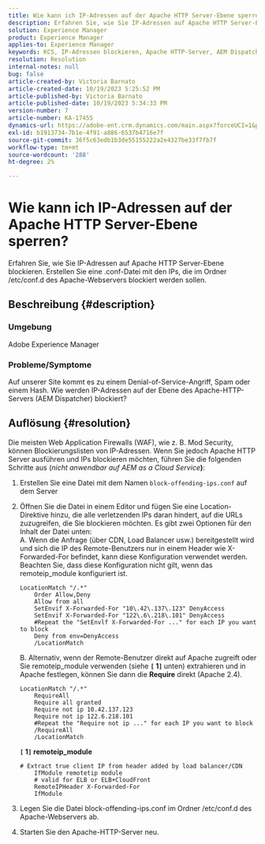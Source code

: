 ```yaml
---
title: Wie kann ich IP-Adressen auf der Apache HTTP Server-Ebene sperren?
description: Erfahren Sie, wie Sie IP-Adressen auf Apache HTTP Server-Ebene blockieren.
solution: Experience Manager
product: Experience Manager
applies-to: Experience Manager
keywords: KCS, IP-Adressen blockieren, Apache HTTP-Server, AEM Dispatcher
resolution: Resolution
internal-notes: null
bug: false
article-created-by: Victoria Barnato
article-created-date: 10/19/2023 5:25:52 PM
article-published-by: Victoria Barnato
article-published-date: 10/19/2023 5:34:33 PM
version-number: 7
article-number: KA-17455
dynamics-url: https://adobe-ent.crm.dynamics.com/main.aspx?forceUCI=1&pagetype=entityrecord&etn=knowledgearticle&id=9cbb468a-a46e-ee11-8df0-6045bd006793
exl-id: b1913734-7b1e-4f91-a886-6537b4716e7f
source-git-commit: 36f5c63edb1b3de55155222a2e4327be33f7fb7f
workflow-type: tm+mt
source-wordcount: '288'
ht-degree: 2%

---
```


# Wie kann ich IP-Adressen auf der Apache HTTP Server-Ebene sperren?


Erfahren Sie, wie Sie IP-Adressen auf Apache HTTP Server-Ebene blockieren. Erstellen Sie eine .conf-Datei mit den IPs, die im Ordner /etc/conf.d des Apache-Webservers blockiert werden sollen.

## Beschreibung {#description}


### <b>Umgebung</b>

Adobe Experience Manager



### <b>Probleme/Symptome</b>

Auf unserer Site kommt es zu einem Denial-of-Service-Angriff, Spam oder einem Hash. Wie werden IP-Adressen auf der Ebene des Apache-HTTP-Servers (AEM Dispatcher) blockiert?


## Auflösung {#resolution}


Die meisten Web Application Firewalls (WAF), wie z. B. Mod Security, können Blockierungslisten von IP-Adressen. Wenn Sie jedoch Apache HTTP Server ausführen und IPs blockieren möchten, führen Sie die folgenden Schritte aus (*nicht anwendbar auf AEM as a Cloud Service<b>*)</b>:

1. Erstellen Sie eine Datei mit dem Namen `block-offending-ips.conf` auf dem Server
2. Öffnen Sie die Datei in einem Editor und fügen Sie eine Location-Direktive hinzu, die alle verletzenden IPs daran hindert, auf die URLs zuzugreifen, die Sie blockieren möchten. Es gibt zwei Optionen für den Inhalt der Datei unten:<br>    A. Wenn die Anfrage (über CDN, Load Balancer usw.) bereitgestellt wird und sich die IP des Remote-Benutzers nur in einem Header wie X-Forwarded-For befindet, kann diese Konfiguration verwendet werden. Beachten Sie, dass diese Konfiguration nicht gilt, wenn das remoteip_module konfiguriert ist.


   ```
   LocationMatch "/.*"
       Order Allow,Deny
       Allow from all
       SetEnvif X-Forwarded-For "10\.42\.137\.123" DenyAccess
       SetEnvif X-Forwarded-For "122\.6\.218\.101" DenyAccess
       #Repeat the "SetEnvlf X-Forwarded-For ..." for each IP you want to block
       Deny from env=DenyAccess
       /LocationMatch
   ```

   B. Alternativ, wenn der Remote-Benutzer direkt auf Apache zugreift oder Sie remoteip_module verwenden (siehe <b>`[` 1`]` </b> unten) extrahieren und in Apache festlegen, können Sie dann die <b>Require</b> direkt (Apache 2.4).


   ```
   LocationMatch "/.*"
       RequireAll
       Require all granted
       Require not ip 10.42.137.123
       Require not ip 122.6.218.101
       #Repeat the "Require not ip ..." for each IP you want to block
       /RequireAll
       /LocationMatch
   ```


   <b>`[` 1`]`  remoteip_module</b>


   ```
   # Extract true client IP from header added by load balancer/CDN
       IfModule remotetip module
       # valid for ELB or ELB+CloudFront
       RemoteIPHeader X-Forwarded-For
       IfModule
   ```


3. Legen Sie die Datei block-offending-ips.conf im Ordner /etc/conf.d des Apache-Webservers ab.
4. Starten Sie den Apache-HTTP-Server neu.
